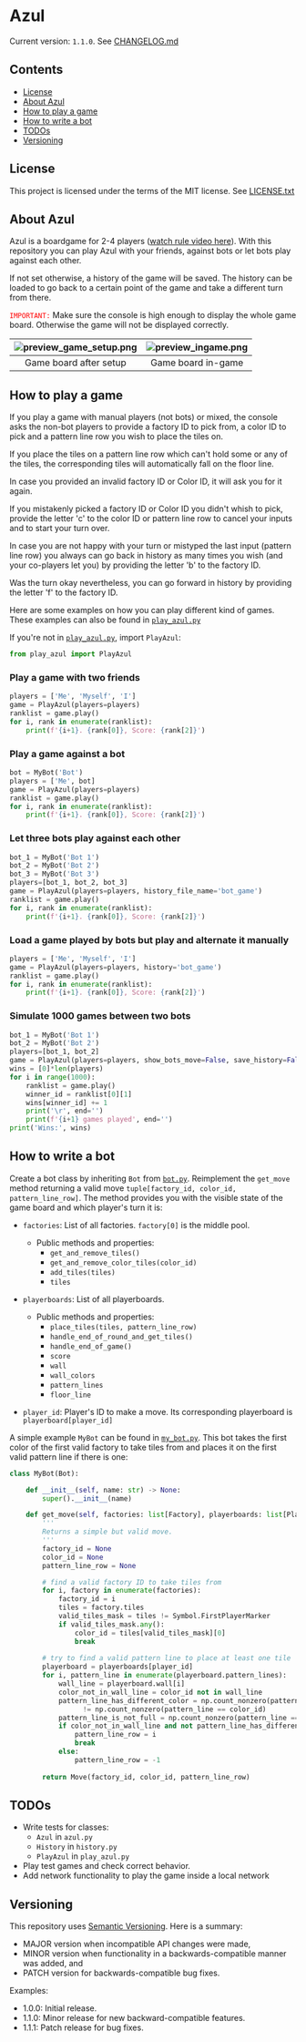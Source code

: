 # Azul
Current version: `1.1.0`. See [CHANGELOG.md](CHANGELOG.md)

## Contents
- [License](#license)
- [About Azul](#about-azul)
- [How to play a game](#how-to-play-a-game)
- [How to write a bot](#how-to-write-a-bot)
- [TODOs](#todos)
- [Versioning](#versioning)

## License
This project is licensed under the terms of the MIT license. See [LICENSE.txt](LICENSE.txt)

## About Azul
Azul is a boardgame for 2-4 players ([watch rule video here](https://youtu.be/csJL-78NEPQ)). With this repository you can play Azul with your friends, against bots or let bots play against each other.

If not set otherwise, a history of the game will be saved. The history can be loaded to go back to a certain point of the game and take a different turn from there.

<code style="color : red " >IMPORTANT:</code> Make sure the console is high enough to display the whole game board. Otherwise the game will not be displayed correctly.

| ![preview_game_setup.png](/images/preview_game_setup.png) | ![preview_ingame.png](/images/preview_ingame.png) |
|:---:|:---:|
| Game board after setup | Game board in-game |

## How to play a game
If you play a game with manual players (not bots) or mixed, the console asks the non-bot players to provide a factory ID to pick from, a color ID to pick and a pattern line row you wish to place the tiles on.

If you place the tiles on a pattern line row which can't hold some or any of the tiles, the corresponding tiles will automatically fall on the floor line.

In case you provided an invalid factory ID or Color ID, it will ask you for it again.

If you mistakenly picked a factory ID or Color ID you didn't whish to pick, provide the letter 'c' to the color ID or pattern line row to cancel your inputs and to start your turn over.

In case you are not happy with your turn or mistyped the last input (pattern line row) you always can go back in history as many times you wish (and your co-players let you) by providing the letter 'b' to the factory ID.

Was the turn okay nevertheless, you can go forward in history by providing the letter 'f' to the factory ID.

Here are some examples on how you can play different kind of games. These examples can also be found in [`play_azul.py`](play_azul.py)

If you're not in [`play_azul.py`](play_azul.py), import `PlayAzul`:
```python
from play_azul import PlayAzul
```

### Play a game with two friends
```python
players = ['Me', 'Myself', 'I']
game = PlayAzul(players=players)
ranklist = game.play()
for i, rank in enumerate(ranklist):
    print(f'{i+1}. {rank[0]}, Score: {rank[2]}')
```

### Play a game against a bot
```python
bot = MyBot('Bot')
players = ['Me', bot]
game = PlayAzul(players=players)
ranklist = game.play()
for i, rank in enumerate(ranklist):
    print(f'{i+1}. {rank[0]}, Score: {rank[2]}')
```

### Let three bots play against each other
```python
bot_1 = MyBot('Bot 1')
bot_2 = MyBot('Bot 2')
bot_3 = MyBot('Bot 3')
players=[bot_1, bot_2, bot_3]
game = PlayAzul(players=players, history_file_name='bot_game')
ranklist = game.play()
for i, rank in enumerate(ranklist):
    print(f'{i+1}. {rank[0]}, Score: {rank[2]}')
```

### Load a game played by bots but play and alternate it manually
```python
players = ['Me', 'Myself', 'I']
game = PlayAzul(players=players, history='bot_game')
ranklist = game.play()
for i, rank in enumerate(ranklist):
    print(f'{i+1}. {rank[0]}, Score: {rank[2]}')
```

### Simulate 1000 games between two bots
```python
bot_1 = MyBot('Bot 1')
bot_2 = MyBot('Bot 2')
players=[bot_1, bot_2]
game = PlayAzul(players=players, show_bots_move=False, save_history=False)
wins = [0]*len(players)
for i in range(1000):
    ranklist = game.play()
    winner_id = ranklist[0][1]
    wins[winner_id] += 1
    print('\r', end='')
    print(f'{i+1} games played', end='')
print('Wins:', wins)
```

## How to write a bot
Create a bot class by inheriting `Bot` from [`bot.py`](bot.py). Reimplement the `get_move` method returning a valid move `tuple[factory_id, color_id, pattern_line_row]`. The method provides you with the visible state of the game board and which player's turn it is:

- `factories`: List of all factories. `factory[0]` is the middle pool. 
  - Public methods and properties:
    - `get_and_remove_tiles()`
    - `get_and_remove_color_tiles(color_id)`
    - `add_tiles(tiles)`
    - `tiles`
  
- `playerboards`: List of all playerboards.
  - Public methods and properties:
    - `place_tiles(tiles, pattern_line_row)`
    - `handle_end_of_round_and_get_tiles()`
    - `handle_end_of_game()`
    - `score`
    - `wall`
    - `wall_colors`
    - `pattern_lines`
    - `floor_line`
- `player_id`: Player's ID to make a move. Its corresponding playerboard is `playerboard[player_id]`

A simple example `MyBot` can be found in [`my_bot.py`](my_bot.py). This bot takes the first color of the first valid factory to take tiles from and places it on the first valid pattern line if there is one:

```python
class MyBot(Bot):

    def __init__(self, name: str) -> None:
        super().__init__(name)

    def get_move(self, factories: list[Factory], playerboards: list[Playerboard], player_id: int) -> Move:
        '''
        Returns a simple but valid move.
        '''
        factory_id = None
        color_id = None
        pattern_line_row = None

        # find a valid factory ID to take tiles from
        for i, factory in enumerate(factories):
            factory_id = i
            tiles = factory.tiles
            valid_tiles_mask = tiles != Symbol.FirstPlayerMarker
            if valid_tiles_mask.any():
                color_id = tiles[valid_tiles_mask][0]
                break
        
        # try to find a valid pattern line to place at least one tile
        playerboard = playerboards[player_id]
        for i, pattern_line in enumerate(playerboard.pattern_lines):
            wall_line = playerboard.wall[i]
            color_not_in_wall_line = color_id not in wall_line
            pattern_line_has_different_color = np.count_nonzero(pattern_line != Symbol.EmptyField) \
                  != np.count_nonzero(pattern_line == color_id)
            pattern_line_is_not_full = np.count_nonzero(pattern_line == Symbol.EmptyField) > 0
            if color_not_in_wall_line and not pattern_line_has_different_color and pattern_line_is_not_full:
                pattern_line_row = i
                break
            else:
                pattern_line_row = -1
            
        return Move(factory_id, color_id, pattern_line_row)
```

## TODOs
- Write tests for classes:
  - `Azul` in `azul.py`
  - `History` in `history.py`
  - `PlayAzul` in `play_azul.py`
- Play test games and check correct behavior.
- Add network functionality to play the game inside a local network


## Versioning
This repository uses [Semantic Versioning](http://semver.org/). Here is a summary:
- MAJOR version when incompatible API changes were made,
- MINOR version when functionality in a backwards-compatible manner was added, and
- PATCH version for backwards-compatible bug fixes.

Examples:
- 1.0.0: Initial release.
- 1.1.0: Minor release for new backward-compatible features.
- 1.1.1: Patch release for bug fixes.